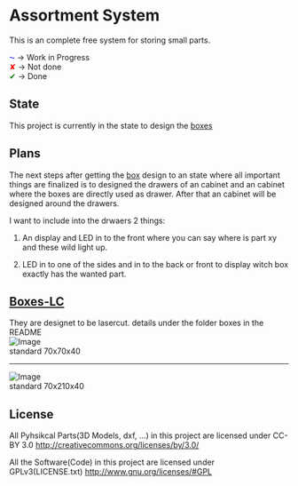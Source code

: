 [1]: https://github.com/tobiasfalk/Boxes-LC/blob/master/img/70x210x40.png
[2]: https://github.com/tobiasfalk/Boxes-LC/blob/master/img/70x70x40.png
[3]: https://github.com/tobiasfalk/Boxes-LC/blob/master/README.md

# __Assortment System__
This is an complete free system for storing small parts.  

<span style="color:blue">⁓</span>   ->  Work in Progress  
<span style="color:red">✘</span> ->  Not done  
<span style="color:green">✔</span> -> Done

## __State__

This project is currently in the state to design the [boxes][3]

## __Plans__
The next steps after getting the [box][3] design to an state where all important things are finalized is to designed the drawers of an cabinet and an cabinet where the boxes are directly used as drawer. After that an cabinet will be designed around the drawers.  

I want to include into the drwaers 2 things:

1) An display and LED in to the front where you can say where is part xy and these wild light up.

2) LED in to one of the sides and in to the back or front to display witch box exactly has the wanted part.

## [__Boxes-LC__][3]  
They are designet to be lasercut.
details under the folder boxes in the README  
![Image][1]  
standard 70x70x40  

---

![Image][2]  
standard 70x210x40  


## __License__

All Pyhsikcal Parts(3D Models, dxf, ...) in this project are licensed under CC-BY 3.0 http://creativecommons.org/licenses/by/3.0/

All the Software(Code) in this project are licensed under GPLv3(LICENSE.txt) http://www.gnu.org/licenses/#GPL
